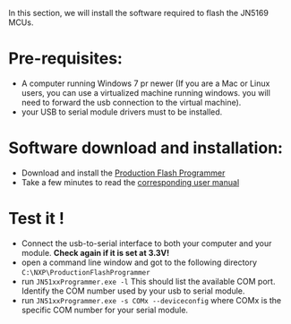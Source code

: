 In this section, we will install the software required to flash the JN5169 MCUs.

# Pre-requisites:

- A computer running Windows 7 pr newer (If you are a Mac or Linux users, you can use a virtualized machine running windows. you will need to forward the usb connection to the virtual machine).
- your USB to serial module drivers must to be installed.


# Software download and installation:

- Download and install the [Production Flash Programmer](https://www.nxp.com/downloads/en/software-development-kits/JN-SW-4107.zip)
- Take a few minutes to read the [corresponding user manual](https://www.nxp.com/docs/en/user-guide/JN-UG-3099.pdf)

# Test it !

- Connect the usb-to-serial interface to both your computer and your module. **Check again if it is set at 3.3V!**
- open a command line window and got to the following directory `C:\NXP\ProductionFlashProgrammer`
- run `JN51xxProgrammer.exe -l` This should list the available COM port. 
Identify the COM number used by your usb to serial module.
- run `JN51xxProgrammer.exe -s COMx --deviceconfig` where COMx is the specific COM number for your serial module.
 
